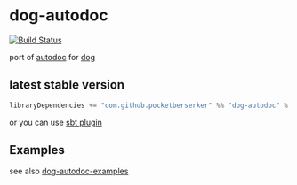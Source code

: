 # dog-autodoc

[![Build Status](https://travis-ci.org/pocketberserker/dog-autodoc.svg?branch=master)](https://travis-ci.org/pocketberserker/dog-autodoc)

port of [autodoc](https://github.com/r7kamura/autodoc) for [dog](https://github.com/pocketberserker/dog)

## latest stable version

```scala
libraryDependencies += "com.github.pocketberserker" %% "dog-autodoc" % "0.1.4" % "test"
```

or you can use [sbt plugin](https://github.com/pocketberserker/sbt-dog-autodoc)

## Examples

see also [dog-autodoc-examples](https://github.com/pocketberserker/dog-autodoc-examples)


